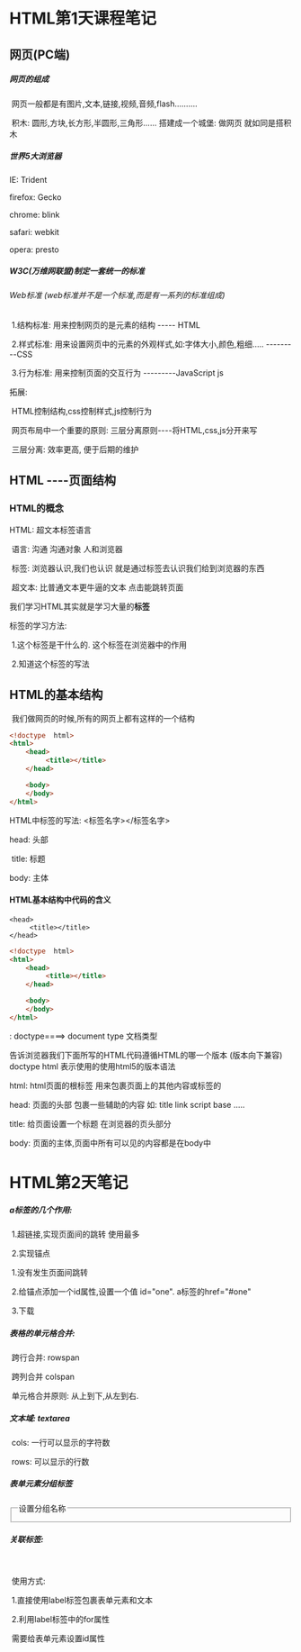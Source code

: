 # HTML第1天课程笔记

## 网页(PC端)

##### 网页的组成

​	网页一般都是有图片,文本,链接,视频,音频,flash..........         

​    积木:  圆形,方块,长方形,半圆形,三角形......      搭建成一个城堡:      做网页 就如同是搭积木  

##### 世界5大浏览器

IE: Trident        

firefox: Gecko     

chrome: blink     

safari: webkit       

opera: presto 

##### W3C(万维网联盟)制定一套统一的标准      

###### Web标准 (web标准并不是一个标准,而是有一系列的标准组成)

​		1.结构标准:  用来控制网页的是元素的结构     -----  HTML

​		2.样式标准:  用来设置网页中的元素的外观样式,如:字体大小,颜色,粗细.....    ---------CSS

​		3.行为标准: 用来控制页面的交互行为    ---------JavaScript     js

 拓展:  

​	HTML控制结构,css控制样式,js控制行为   

​	网页布局中一个重要的原则:   三层分离原则----将HTML,css,js分开来写   

​	三层分离:     效率更高, 便于后期的维护



## HTML ----页面结构

### HTML的概念

 HTML: 超文本标签语言

​	语言:   沟通      沟通对象              人和浏览器

​	标签:  浏览器认识,我们也认识      就是通过标签去认识我们给到浏览器的东西

​	超文本:   比普通文本更牛逼的文本  点击能跳转页面

我们学习HTML其实就是学习大量的**标签**

标签的学习方法:

​	1.这个标签是干什么的.       这个标签在浏览器中的作用

​	2.知道这个标签的写法



## HTML的基本结构

​	我们做网页的时候,所有的网页上都有这样的一个结构

```html
<!doctype  html>
<html>
    <head>
         <title></title>
    </head> 

    <body>
    </body>
</html>
```

HTML中标签的写法:      <标签名字></标签名字>

head: 头部 

​	title: 标题

body: 主体

#### HTML基本结构中代码的含义

<!doctype  html>
<html>

```
<head>
     <title></title>
</head> 
```

```html
<!doctype  html>
<html>
    <head>
         <title></title>
    </head> 

    <body>
    </body>
</html>
```

<!doctype  html>:  doctype====> document type   文档类型
告诉浏览器我们下面所写的HTML代码遵循HTML的哪一个版本  (版本向下兼容)
doctype   html   表示使用的使用html5的版本语法

html: html页面的根标签    用来包裹页面上的其他内容或标签的

head: 页面的头部      包裹一些辅助的内容         如: title     link     script     base    .....

title:   给页面设置一个标题   在浏览器的页头部分

body: 页面的主体,页面中所有可以见的内容都是在body中

# HTML第2天笔记

##### a标签的几个作用:

​     1.超链接,实现页面间的跳转    <a href="要跳转的页面的路径"></a>      使用最多

​     2.实现锚点

​        1.没有发生页面间跳转

​        2.给锚点添加一个id属性,设置一个值 id="one".  a标签的href="#one"

​     3.下载

#####  表格的单元格合并:

​        跨行合并: rowspan

​        跨列合并  colspan 

​        单元格合并原则: 从上到下,从左到右.

##### 文本域: textarea 

​    cols: 一行可以显示的字符数 

​    rows: 可以显示的行数

##### 表单元素分组标签

<fieldset> 

<legend>设置分组名称</legend></fieldset>

##### 关联标签: 

​    <label></label>

​    使用方式:

​        1.直接使用label标签包裹表单元素和文本

​        2.利用label标签中的for属性

​            需要给表单元素设置id属性